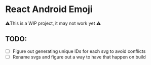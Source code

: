 # React Android Emoji

⚠️This is a WIP project, it may not work yet ⚠️

## TODO:

- [ ] Figure out generating unique IDs for each svg to avoid conflicts
- [ ] Rename svgs and figure out a way to have that happen on build

